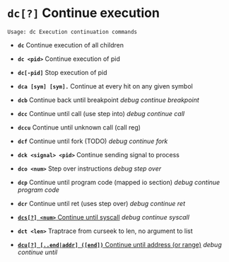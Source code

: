 <!-- TITLE: dc -->

#  **`dc[?]`** Continue execution


```text
Usage: dc Execution continuation commands
```


- **`dc`** Continue execution of all children
- **`dc <pid>`** Continue execution of pid
- **`dc[-pid]`** Stop execution of pid
- **`dca [sym] [sym].`** Continue at every hit on any given symbol
- **`dcb`** Continue back until breakpoint _debug continue breakpoint_
- **`dcc`** Continue until call (use step into) _debug continue call_
- **`dccu`** Continue until unknown call (call reg)
- **`dcf`** Continue until fork (TODO) _debug continue fork_
- **`dck <signal> <pid>`** Continue sending signal to process
- **`dco <num>`** Step over <num> instructions _debug step over_
- **`dcp`** Continue until program code (mapped io section) _debug continue program code_
- **`dcr`** Continue until ret (uses step over) _debug continue ret_

- [ **`dcs[?] <num>`** Continue until syscall](/options/d/dc/dcs) _debug continue syscall_

- **`dct <len>`** Traptrace from curseek to len, no argument to list

- [ **`dcu[?] [..end|addr] ([end])`** Continue until address (or range)](/options/d/dc/dcu) _debug continue until_

<p hidden>dc dca dcb dcc dccu dcf dck dco dcp dcr dcs dct dcu</p>